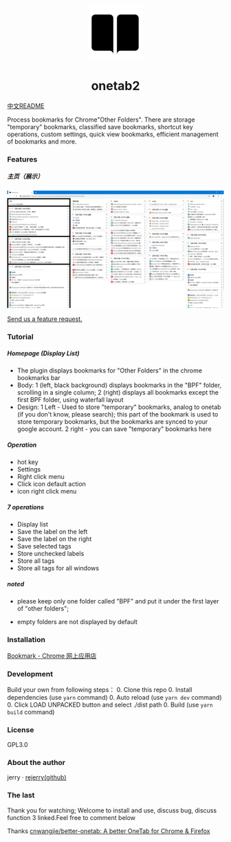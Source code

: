 <p align="center">
  <img src="./src/assets/icons/icon_128.png">
</p>

<h1 align="center">onetab2</h1>

[中文README](README.md)

Process bookmarks for Chrome\"Other Folders\". There are storage \"temporary\" bookmarks, classified save bookmarks, shortcut key operations, custom settings, quick view bookmarks, efficient management of bookmarks and more.

### Features

##### 主页（展示）

![](README.assets/SHOW_BLACK_HAVE_CHROME_TITLE.png)

[Send us a feature request.](https://github.com/rejerry/onetab2/issues/new)

### Tutorial

##### Homepage (Display List)

- The plugin displays bookmarks for "Other Folders" in the chrome bookmarks bar
- Body: 1 (left, black background) displays bookmarks in the "BPF" folder, scrolling in a single column; 2 (right) displays all bookmarks except the first BPF folder, using waterfall layout
- Design: 1 Left - Used to store "temporary" bookmarks, analog to onetab (if you don't know, please search); this part of the bookmark is used to store temporary bookmarks, but the bookmarks are synced to your google account. 2 right - you can save "temporary" bookmarks here

##### Operation

- hot key
- Settings
- Right click menu
- Click icon default action
- icon right click menu

##### 7 operations

- Display list
- Save the label on the left
- Save the label on the right
- Save selected tags
- Store unchecked labels
- Store all tags
- Store all tags for all windows

##### noted

- please keep only one folder called "BPF" and put it under the first layer of "other folders";

- empty folders are not displayed by default

### Installation

[Bookmark - Chrome 网上应用店](https://chrome.google.com/webstore/detail/bookmark/paigdnkkmodopofccgdeacgoocgeijkn/related?hl=zh-CN&gl=US)

### Development

Build your own from following steps：
0. Clone this repo
0. Install dependencies (use `yarn` command)
0. Auto reload (use `yarn dev` command)
0. Click LOAD UNPACKED button and select ./dist path
0. Build (use `yarn build` command)

### License

GPL3.0

### About the author

jerry · [rejerry(github)](https://github.com/rejerry)

### The last

Thank you for watching; Welcome to install and use, discuss bug, discuss function 3 linked.Feel free to comment below

Thanks  [cnwangjie/better-onetab: A better OneTab for Chrome & Firefox](https://github.com/cnwangjie/better-onetab)